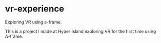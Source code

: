 # vr-experience
Exploring VR using a-frame. 

This is a project I made at Hyper Island exploring VR for the first time using A-frame.
